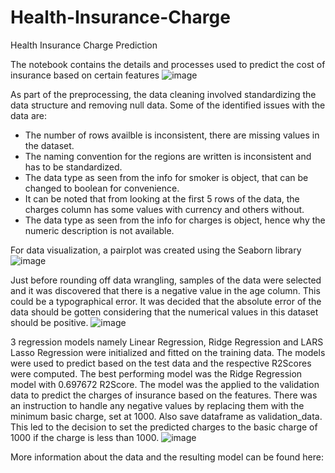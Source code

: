 # Health-Insurance-Charge
Health Insurance Charge Prediction

The notebook contains the details and processes used to predict the cost of insurance based on certain features
![image](https://github.com/user-attachments/assets/6d798e5d-401e-4f75-a69d-85018b4ed713)

As part of the preprocessing, the data cleaning involved standardizing the data structure and removing null data.
Some of the identified issues with the data are:
- The number of rows availble is inconsistent, there are missing values in the dataset.
- The naming convention for the regions are written is inconsistent and has to be standardized.
- The data type as seen from the info for smoker is object, that can be changed to boolean for convenience.
- It can be noted that from looking at the first 5 rows of the data, the charges column has some values with currency and others without.
- The data type as seen from the info for charges is object, hence why the numeric description is not available.

For data visualization, a pairplot was created using the Seaborn library
![image](https://github.com/user-attachments/assets/97d8a370-9a33-4446-a1b7-11a50add9d49)

Just before rounding off data wrangling, samples of the data were selected and it was discovered that there is a negative value in the age column. This could be a typographical error. It was decided that the absolute error of the data should be gotten considering that the numerical values in this dataset should be positive.
![image](https://github.com/user-attachments/assets/90175d5a-16c0-4245-813d-a9fdeb17e33d)

3 regression models namely Linear Regression, Ridge Regression and LARS Lasso Regression were initialized and fitted on the training data. The models were used to predict based on the test data and the respective R2Scores were computed.
The best performing model was the Ridge Regression model with 0.697672 R2Score. 
The model was the applied to the validation data to predict the charges of insurance based on the features. 
There was an instruction to handle any negative values by replacing them with the minimum basic charge, set at 1000. Also save dataframe as validation_data. 
This led to the decision to set the predicted charges to the basic charge of 1000 if the charge is less than 1000. 
![image](https://github.com/user-attachments/assets/2e4d5c7e-ef6b-466c-a84a-7db3a70cb115)

More information about the data and the resulting model can be found here: 



